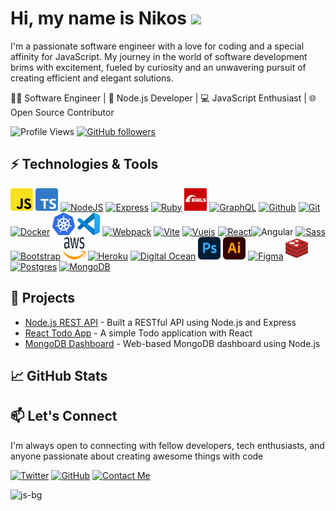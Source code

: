 # Hi, my name is Nikos  ![](https://user-images.githubusercontent.com/18350557/176309783-0785949b-9127-417c-8b55-ab5a4333674e.gif)

I'm a passionate software engineer with a love for coding and a special affinity for JavaScript. My journey in the world of software development brims with excitement, fueled by curiosity and an unwavering pursuit of creating efficient and elegant solutions.

👨‍💻 Software Engineer | 🚀 Node.js Developer | 💻 JavaScript Enthusiast | 🌐 Open Source Contributor

![Profile Views](https://komarev.com/ghpvc/?username=NikosDev&color=brightgreen)
[![GitHub followers](https://img.shields.io/github/followers/NikosDev?label=Follow&style=social)](https://github.com/NikosDev)

## ⚡ Technologies & Tools

<p align="left">
<a href="https://developer.mozilla.org/en-US/docs/Web/JavaScript" target="_blank" rel="noreferrer"><img src="https://raw.githubusercontent.com/NikosDev/NikosDev/main/icons/js.png" width="36" height="36" alt="JavaScript" /></a>
<a href="https://www.typescriptlang.org/" target="_blank" rel="noreferrer"><img src="https://raw.githubusercontent.com/NikosDev/NikosDev/main/icons/ts.png" width="36" height="36" alt="TypeScript" /></a>
<a href="https://nodejs.org/en/" target="_blank" rel="noreferrer"><img src="https://raw.githubusercontent.com/danielcranney/readme-generator/main/public/icons/skills/nodejs-colored.svg" width="36" height="36" alt="NodeJS" /></a>
<a href="https://expressjs.com/" target="_blank" rel="noreferrer"><img src="https://raw.githubusercontent.com/danielcranney/readme-generator/main/public/icons/skills/express-colored-dark.svg" width="36" height="36" alt="Express" /></a>
<a href="https://www.ruby-lang.org/en/" target="_blank" rel="noreferrer"><img src="https://raw.githubusercontent.com/danielcranney/readme-generator/main/public/icons/skills/ruby-colored.svg" width="36" height="36" alt="Ruby" /></a>
<a href="https://rubyonrails.org//" target="_blank" rel="noreferrer"><img src="https://raw.githubusercontent.com/NikosDev/NikosDev/main/icons/rails2.png" width="36" height="36" alt="Rails" /></a>
<a href="https://graphql.org/" target="_blank" rel="noreferrer"><img src="https://raw.githubusercontent.com/danielcranney/readme-generator/main/public/icons/skills/graphql-colored.svg" width="36" height="36" alt="GraphQL" /></a>
<a href="https://github.com" target="_blank" rel="noreferrer"><img src="https://raw.githubusercontent.com/danielcranney/readme-generator/main/public/icons/socials/github-dark.svg" width="36" height="36" alt="Github" /></a>
<a href="https://git-scm.com/" target="_blank" rel="noreferrer"><img src="https://raw.githubusercontent.com/danielcranney/readme-generator/main/public/icons/skills/git-colored.svg" width="36" height="36" alt="Git" /></a>
<a href="https://www.docker.com/" target="_blank" rel="noreferrer"><img src="https://raw.githubusercontent.com/danielcranney/readme-generator/main/public/icons/skills/docker-colored.svg" width="36" height="36" alt="Docker" /></a>
<a href="https://kubernetes.io/" target="_blank" rel="noreferrer"><img src="https://raw.githubusercontent.com/NikosDev/NikosDev/main/icons/kubernetes2.png" width="36" height="36" alt="Kubernetes" /></a>
<a href="https://code.visualstudio.com" target="_blank" rel="noreferrer"><img src="https://raw.githubusercontent.com/NikosDev/NikosDev/3c5568ee4d250fdbc582c77a9c9afc58121666af/icons/vscode.svg" width="36" height="36" alt="VS Code" /></a>
<a href="https://webpack.js.org/" target="_blank" rel="noreferrer"><img src="https://raw.githubusercontent.com/danielcranney/readme-generator/main/public/icons/skills/webpack-colored.svg" width="36" height="36" alt="Webpack" /></a>
<a href="https://vitejs.dev/" target="_blank" rel="noreferrer"><img src="https://raw.githubusercontent.com/danielcranney/readme-generator/main/public/icons/skills/vite-colored.svg" width="36" height="36" alt="Vite" /></a>
<a href="https://vuejs.org/" target="_blank" rel="noreferrer"><img src="https://raw.githubusercontent.com/danielcranney/readme-generator/main/public/icons/skills/vuejs-colored.svg" width="36" height="36" alt="Vuejs" /></a>
<a href="https://reactjs.org/" target="_blank" rel="noreferrer"><img src="https://raw.githubusercontent.com/danielcranney/readme-generator/main/public/icons/skills/react-colored.svg" width="36" height="36" alt="React" /></a
<a href="https://angular.io/" target="_blank" rel="noreferrer"><img src="https://raw.githubusercontent.com/danielcranney/readme-generator/main/public/icons/skills/angularjs-colored.svg" width="36" height="36" alt="Angular" /></a>
<a href="https://sass-lang.com/" target="_blank" rel="noreferrer"><img src="https://raw.githubusercontent.com/danielcranney/readme-generator/main/public/icons/skills/sass-colored.svg" width="36" height="36" alt="Sass" /></a>
<a href="https://getbootstrap.com/" target="_blank" rel="noreferrer"><img src="https://raw.githubusercontent.com/danielcranney/readme-generator/main/public/icons/skills/bootstrap-colored.svg" width="36" height="36" alt="Bootstrap" /></a>
<a href="https://aws.amazon.com/" target="_blank" rel="noreferrer"><img src="https://raw.githubusercontent.com/NikosDev/NikosDev/main/icons/aws.svg" width="36" height="36" alt="AWS" /></a>
<a href="https://www.heroku.com/" target="_blank" rel="noreferrer"><img src="https://raw.githubusercontent.com/danielcranney/readme-generator/main/public/icons/skills/heroku-colored.svg" width="36" height="36" alt="Heroku" /></a>
<a href="https://www.digitalocean.com/" target="_blank" rel="noreferrer"><img src="https://raw.githubusercontent.com/danielcranney/readme-generator/main/public/icons/skills/digitalocean-colored.svg" width="36" height="36" alt="Digital Ocean" /></a>
<a href="https://www.adobe.com/uk/products/photoshop.html" target="_blank" rel="noreferrer"><img src="https://raw.githubusercontent.com/NikosDev/NikosDev/main/icons/ps.png" width="36" height="36" alt="Photoshop" /></a>
<a href="adobe.com/uk/products/illustrator.html" target="_blank" rel="noreferrer"><img src="https://raw.githubusercontent.com/NikosDev/NikosDev/main/icons/ai.png" width="36" height="36" alt="Illustrator" /></a>
<a href="https://www.figma.com/" target="_blank" rel="noreferrer"><img src="https://raw.githubusercontent.com/danielcranney/readme-generator/main/public/icons/skills/figma-colored.svg" width="36" height="36" alt="Figma" /></a>
<a href="https://redis.io/" target="_blank" rel="noreferrer"><img src="https://raw.githubusercontent.com/NikosDev/NikosDev/2425fbede49f77e2bad38d409bf5cd5cd82ad7d1/icons/redis.svg" width="36" height="36" alt="Redis" /></a>
<a href="https://www.postgresql.org/" target="_blank" rel="noreferrer"><img src="https://raw.githubusercontent.com/danielcranney/readme-generator/main/public/icons/skills/postgresql-colored.svg" width="36" height="36" alt="Postgres" /></a>
<a href="https://www.mongodb.com/" target="_blank" rel="noreferrer"><img src="https://raw.githubusercontent.com/danielcranney/readme-generator/main/public/icons/skills/mongodb-colored.svg" width="36" height="36" alt="MongoDB" /></a>
  
</p>

## 🚀 Projects

- [Node.js REST API](link-to-project) - Built a RESTful API using Node.js and Express
- [React Todo App](link-to-project) - A simple Todo application with React
- [MongoDB Dashboard](link-to-project) - Web-based MongoDB dashboard using Node.js

## 📈 GitHub Stats

 

## 📫 Let's Connect

I'm always open to connecting with fellow developers, tech enthusiasts, and anyone passionate about creating awesome things with code

[![Twitter](https://img.shields.io/badge/Twitter-Follow-blue?style=flat&logo=twitter)](https://twitter.com/Nikos_Dev) 
[![GitHub](https://img.shields.io/badge/GitHub-Profile-blue?style=flat&logo=github)](https://github.com/NikosDev)
[![Contact Me](https://img.shields.io/badge/Contact%20Me-%20Gmail-red?style=flat&logo=gmail)](mailto:nikoskanakisdeveloper@gmail.com)

![js-bg](https://github.com/NikosDev/NikosDev/assets/16862640/a82f84ab-20c3-4bda-890e-77423bc09dea)


